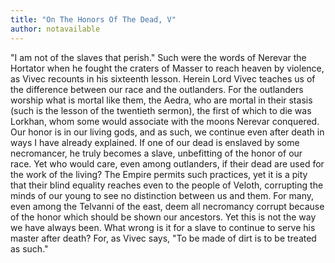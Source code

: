 ```yaml
---
title: "On The Honors Of The Dead, V"
author: notavailable
---
```


"I am not of the slaves that perish." Such were the words of Nerevar the Hortator when he fought the craters of Masser to reach heaven by violence, as Vivec recounts in his sixteenth lesson. Herein Lord Vivec teaches us of the difference between our race and the outlanders. For the outlanders worship what is mortal like them, the Aedra, who are mortal in their stasis (such is the lesson of the twentieth sermon), the first of which to die was Lorkhan, whom some would associate with the moons Nerevar conquered. Our honor is in our living gods, and as such, we continue even after death in ways I have already explained. If one of our dead is enslaved by some necromancer, he truly becomes a slave, unbefitting of the honor of our race. Yet who would care, even among outlanders, if their dead are used for the work of the living? The Empire permits such practices, yet it is a pity that their blind equality reaches even to the people of Veloth, corrupting the minds of our young to see no distinction between us and them. For many, even among the Telvanni of the east, deem all necromancy corrupt because of the honor which should be shown our ancestors. Yet this is not the way we have always been. What wrong is it for a slave to continue to serve his master after death? For, as Vivec says, "To be made of dirt is to be treated as such."